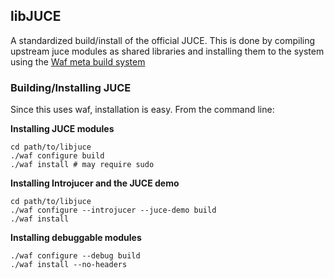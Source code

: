 ## libJUCE

A standardized build/install of the official JUCE. This is done by compiling
upstream juce modules as shared libraries and installing them to the system
using the [Waf meta build system](https://waf.io)

### Building/Installing JUCE
Since this uses waf, installation is easy. From the command line:

__Installing JUCE modules__
```
cd path/to/libjuce
./waf configure build
./waf install # may require sudo
```

__Installing Introjucer and the JUCE demo__
```
cd path/to/libjuce
./waf configure --introjucer --juce-demo build
./waf install
```

__Installing debuggable modules__
```
./waf configure --debug build
./waf install --no-headers
```
